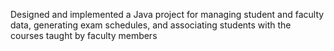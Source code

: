 Designed and implemented a Java project for managing student and faculty data, generating exam schedules, and associating students with the courses taught by faculty members
